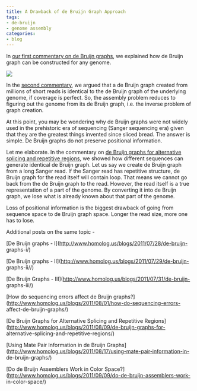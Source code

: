 ```yaml
---
title: A Drawback of de Bruijn Graph Approach
tags:
- de-bruijn
- genome assembly
categories:
- blog
---
```

In [our first commentary on de Bruijn
graphs](http://www.homolog.us/blogs/?p=123), we explained how de Bruijn graph
can be constructed for any genome.
<!--more-->

![](http://www.homolog.us/blogs/wp-content/uploads/2011/08/db1-300x133.png)

In the [second commentary](http://www.homolog.us/blogs/?p=158), we argued that
a de Bruijn graph created from millions of short reads is identical to the de
Bruijn graph of the underlying genome, if coverage is perfect. So, the
assembly problem reduces to figuring out the genome from its de Bruijn graph,
i.e. the inverse problem of graph creation.

At this point, you may be wondering why de Bruijn graphs were not widely used
in the prehistoric era of sequencing (Sanger sequencing era) given that they
are the greatest things invented since sliced bread. The answer is simple. De
Bruijn graphs do not preserve positional information.

Let me elaborate. In the commentary on [de Bruijn graphs for alternative
splicing and repetitive regions](http://www.homolog.us/blogs/?p=314), we
showed how different sequences can generate identical de Bruijn graph. Let us
say we create de Bruijn graph from a long Sanger read. If the Sanger read has
repetitive structure, de Bruijn graph for the read itself will contain loop.
That means we cannot go back from the de Bruijn graph to the read. However,
the read itself is a true representation of a part of the genome. By
converting it into de Bruijn graph, we lose what is already known about that
part of the genome.

Loss of positional information is the biggest drawback of going from sequence
space to de Bruijn graph space. Longer the read size, more one has to lose.

Additional posts on the same topic -

[De Bruijn graphs - I](http://www.homolog.us/blogs/2011/07/28/de-bruijn-
graphs-i/)

[De Bruijn graphs - II](http://www.homolog.us/blogs/2011/07/29/de-bruijn-
graphs-ii//)

[De Bruijn Graphs - III](http://www.homolog.us/blogs/2011/07/31/de-bruijn-
graphs-iii/)

[How do sequencing errors affect de Bruijn
graphs?](http://www.homolog.us/blogs/2011/08/01/how-do-sequencing-errors-
affect-de-bruijn-graphs/)

[De Bruijn Graphs for Alternative Splicing and Repetitive
Regions](http://www.homolog.us/blogs/2011/08/09/de-bruijn-graphs-for-
alternative-splicing-and-repetitive-regions/)

[Using Mate Pair Information in de Bruijn
Graphs](http://www.homolog.us/blogs/2011/08/17/using-mate-pair-information-in-
de-bruijn-graphs/)

[Do de Bruijn Assemblers Work in Color
Space?](http://www.homolog.us/blogs/2011/09/09/do-de-bruijn-assemblers-work-
in-color-space/)

